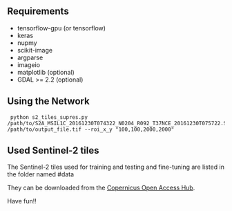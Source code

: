

## Requirements

- tensorflow-gpu (or tensorflow)
- keras
- nupmy
- scikit-image
- argparse
- imageio
- matplotlib (optional)
- GDAL >= 2.2 (optional)


## Using the Network

```
 python s2_tiles_supres.py /path/to/S2A_MSIL1C_20161230T074322_N0204_R092_T37NCE_20161230T075722.SAFE/MTD_MSIL1C.xml /path/to/output_file.tif --roi_x_y "100,100,2000,2000"
```


## Used Sentinel-2 tiles

The Sentinel-2 tiles used for training and testing and fine-tuning are listed in the folder named #data 


They can be downloaded from the [Copernicus Open Access Hub](https://scihub.copernicus.eu/dhus/).

Have fun!!

